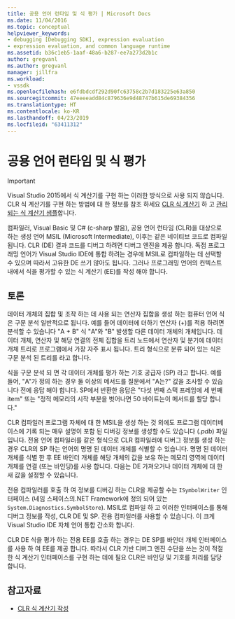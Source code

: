 ```yaml
---
title: 공용 언어 런타임 및 식 평가 | Microsoft Docs
ms.date: 11/04/2016
ms.topic: conceptual
helpviewer_keywords:
- debugging [Debugging SDK], expression evaluation
- expression evaluation, and common language runtime
ms.assetid: b36c1eb5-1aaf-48a6-b287-ee7a273d2b1c
author: gregvanl
ms.author: gregvanl
manager: jillfra
ms.workload:
- vssdk
ms.openlocfilehash: e6fdbdcdf292d90fc63758c2b7d183225e63a850
ms.sourcegitcommit: 47eeeeadd84c879636e9d48747b615de69384356
ms.translationtype: HT
ms.contentlocale: ko-KR
ms.lasthandoff: 04/23/2019
ms.locfileid: "63411312"
---
```

# <a name="common-language-runtime-and-expression-evaluation"></a>공용 언어 런타임 및 식 평가
> [!IMPORTANT]
> Visual Studio 2015에서 식 계산기를 구현 하는 이러한 방식으로 사용 되지 않습니다. CLR 식 계산기를 구현 하는 방법에 대 한 정보를 참조 하세요 [CLR 식 계산기](https://github.com/Microsoft/ConcordExtensibilitySamples/wiki/CLR-Expression-Evaluators) 하 고 [관리 되는 식 계산기 샘플](https://github.com/Microsoft/ConcordExtensibilitySamples/wiki/Managed-Expression-Evaluator-Sample)합니다.

 컴파일러, Visual Basic 및 C# (c-sharp 발음), 공용 언어 런타임 (CLR)을 대상으로 하는 생성 언어 MSIL (Microsoft Intermediate), 이후는 같은 네이티브 코드로 컴파일됩니다. CLR (DE) 결과 코드를 디버그 하려면 디버그 엔진을 제공 합니다. 독점 프로그래밍 언어가 Visual Studio IDE에 통합 하려는 경우에 MSIL로 컴파일하는 데 선택할 수 있으며 따라서 고유한 DE 쓰기 않아도 됩니다. 그러나 프로그래밍 언어의 컨텍스트 내에서 식을 평가할 수 있는 식 계산기 (EE)를 작성 해야 합니다.

## <a name="discussion"></a>토론
 데이터 개체의 집합 및 조작 하는 데 사용 되는 연산자 집합을 생성 하는 컴퓨터 언어 식은 구문 분석 일반적으로 됩니다. 예를 들어 데이터에 더하기 연산자 (+)를 적용 하려면 분석할 수 있습니다 "A + B" 식 "A"와 "B" 발생할 다른 데이터 개체의 개체입니다. 데이터 개체, 연산자 및 해당 연결의 전체 집합을 트리 노드에서 연산자 및 분기에 데이터 개체 트리로 프로그램에서 가장 자주 표시 됩니다. 트리 형식으로 분류 되어 있는 식은 구문 분석 된 트리를 라고 합니다.

 식을 구문 분석 되 면 각 데이터 개체를 평가 하는 기호 공급자 (SP) 라고 합니다. 예를 들어, "A"가 정의 하는 경우 둘 이상의 메서드를 질문에서 "A는?" 값을 조사할 수 있습니다 전에 응답 해야 합니다. SP에서 반환한 응답은 "다섯 번째 스택 프레임에 세 번째 item" 또는 "정적 메모리의 시작 부분을 벗어나면 50 바이트는이 메서드를 할당 합니다."

 CLR 컴파일러 프로그램 자체에 대 한 MSIL을 생성 하는 것 외에도 프로그램 데이터베이스에 기록 되는 매우 설명이 포함 된 디버깅 정보를 생성할 수도 있습니다 (*.pdb*) 파일입니다. 전용 언어 컴파일러를 같은 형식으로 CLR 컴파일러에 디버그 정보를 생성 하는 경우 CLR의 SP 하는 언어의 명명 된 데이터 개체를 식별할 수 있습니다. 명명 된 데이터 개체를 식별 한 후 EE 바인더 개체를 해당 개체의 값을 보유 하는 메모리 영역에 데이터 개체를 연결 (또는 바인딩)를 사용 합니다. 다음는 DE 가져오거나 데이터 개체에 대 한 새 값을 설정할 수 있습니다.

 전용 컴파일러를 호출 하 여 정보를 디버깅 하는 CLR을 제공할 수는 `ISymbolWriter` 인터페이스 (네임 스페이스의.NET Framework에 정의 되어 있는 `System.Diagnostics.SymbolStore`). MSIL로 컴파일 하 고 이러한 인터페이스를 통해 디버그 정보를 작성, CLR DE 및 SP. 전용 컴파일러를 사용할 수 있습니다. 이 크게 Visual Studio IDE 자체 언어 통합 간소화 합니다.

 CLR DE 식을 평가 하는 전용 EE를 호출 하는 경우는 DE SP를 바인더 개체 인터페이스를 사용 하 여 EE를 제공 합니다. 따라서 CLR 기반 디버그 엔진 수단을 쓰는 것이 적절 한 식 계산기 인터페이스를 구현 하는 데에 필요 CLR은 바인딩 및 기호를 처리를 담당 합니다.

## <a name="see-also"></a>참고자료
- [CLR 식 계산기 작성](../../extensibility/debugger/writing-a-common-language-runtime-expression-evaluator.md)